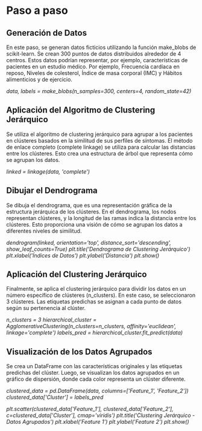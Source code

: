 # Paso a paso
## Generación de Datos
En este paso, se generan datos ficticios utilizando la función make_blobs de scikit-learn. Se crean 300 puntos de datos distribuidos alrededor de 4 centros. Estos datos podrían representar, por ejemplo, características de pacientes en un estudio médico.
Por ejemplo, Frecuencia cardíaca en reposo, Niveles de colesterol, Índice de masa corporal (IMC) y Hábitos alimenticios y de ejercicio.

_data, labels = make_blobs(n_samples=300, centers=4, random_state=42)_

## Aplicación del Algoritmo de Clustering Jerárquico
Se utiliza el algoritmo de clustering jerárquico para agrupar a los pacientes en clústeres basados en la similitud de sus perfiles de síntomas. 
El método de enlace completo (complete linkage) se utiliza para calcular las distancias entre los clústeres. Esto crea una estructura de árbol que representa cómo se agrupan los datos.

_linked = linkage(data, 'complete')_

## Dibujar el Dendrograma
Se dibuja el dendrograma, que es una representación gráfica de la estructura jerárquica de los clústeres. En el dendrograma, los nodos representan clústeres, y la longitud de las ramas indica la distancia entre los clústeres. Esto proporciona una visión de cómo se agrupan los datos a diferentes niveles de similitud.

_dendrogram(linked, orientation='top', distance_sort='descending', show_leaf_counts=True)
plt.title('Dendrograma de Clustering Jerárquico')
plt.xlabel('Índices de Datos')
plt.ylabel('Distancia')
plt.show()_

## Aplicación del Clustering Jerárquico
Finalmente, se aplica el clustering jerárquico para dividir los datos en un número específico de clústeres (n_clusters). En este caso, se seleccionaron 3 clústeres.
Las etiquetas predichas se asignan a cada punto de datos según su pertenencia al clúster.

_n_clusters = 3
hierarchical_cluster = AgglomerativeClustering(n_clusters=n_clusters, affinity='euclidean', linkage='complete')
labels_pred = hierarchical_cluster.fit_predict(data)_

## Visualización de los Datos Agrupados
Se crea un DataFrame con las características originales y las etiquetas predichas del clúster.
Luego, se visualizan los datos agrupados en un gráfico de dispersión, donde cada color representa un clúster diferente.

_clustered_data = pd.DataFrame(data, columns=['Feature_1', 'Feature_2'])
clustered_data['Cluster'] = labels_pred_

_plt.scatter(clustered_data['Feature_1'], clustered_data['Feature_2'], c=clustered_data['Cluster'], cmap='viridis')
plt.title('Clustering Jerárquico - Datos Agrupados')
plt.xlabel('Feature 1')
plt.ylabel('Feature 2')
plt.show()_

